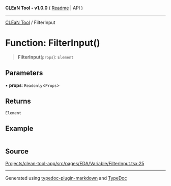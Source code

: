 **CLEaN Tool - v1.0.0** ( [Readme](../README.md) \| API )

***

[CLEaN Tool](../exports.md) / FilterInput

# Function: FilterInput()

> **FilterInput**(`props`): `Element`

## Parameters

▪ **props**: `Readonly`\<`Props`\>

## Returns

`Element`

## Example

```ts

```

## Source

[Projects/clean-tool-app/src/pages/EDA/Variable/FilterInput.tsx:25](https://github.com/yuckyh/clean-tool-app/)

***

Generated using [typedoc-plugin-markdown](https://www.npmjs.com/package/typedoc-plugin-markdown) and [TypeDoc](https://typedoc.org/)
